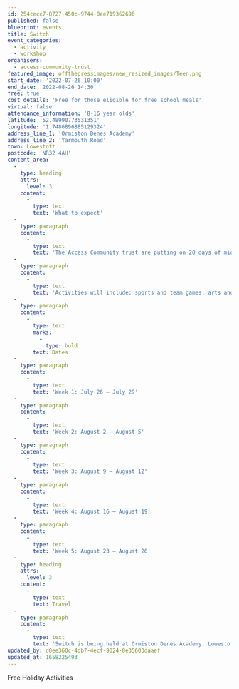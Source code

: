 ```yaml
---
id: 254cecc7-8727-450c-9744-0ee719362696
published: false
blueprint: events
title: Switch
event_categories:
  - activity
  - workshop
organisers:
  - access-community-trust
featured_image: offthepressimages/new_resized_images/Teen.png
start_date: '2022-07-26 10:00'
end_date: '2022-08-26 14:30'
free: true
cost_details: 'Free for those eligible for free school meals'
virtual: false
attendance_information: '8-16 year olds'
latitude: '52.48990773531351'
longitude: '1.7486896885129324'
address_line_1: 'Ormiston Denes Academy'
address_line_2: 'Yarmouth Road'
town: Lowestoft
postcode: 'NR32 4AH'
content_area:
  -
    type: heading
    attrs:
      level: 3
    content:
      -
        type: text
        text: 'What to expect'
  -
    type: paragraph
    content:
      -
        type: text
        text: 'The Access Community trust are putting on 20 days of mid-week activities over the school holidays with free places available to those eligible for free school meals.'
  -
    type: paragraph
    content:
      -
        type: text
        text: 'Activities will include: sports and team games, arts and crafts, outdoor learning, mindfulness, music and media workshops. A free healthy lunch is included each day! (£20 per day for those not eligible.)'
  -
    type: paragraph
    content:
      -
        type: text
        marks:
          -
            type: bold
        text: Dates
  -
    type: paragraph
    content:
      -
        type: text
        text: 'Week 1: July 26 – July 29'
  -
    type: paragraph
    content:
      -
        type: text
        text: 'Week 2: August 2 – August 5'
  -
    type: paragraph
    content:
      -
        type: text
        text: 'Week 3: August 9 – August 12'
  -
    type: paragraph
    content:
      -
        type: text
        text: 'Week 4: August 16 – August 19'
  -
    type: paragraph
    content:
      -
        type: text
        text: 'Week 5: August 23 – August 26'
  -
    type: heading
    attrs:
      level: 3
    content:
      -
        type: text
        text: Travel
  -
    type: paragraph
    content:
      -
        type: text
        text: 'Switch is being held at Ormiston Denes Academy, Lowestoft, NR32 4AH. The nearest bus stop is at Denes High School stop and is serviced by the Coastal Clipper, Coastal Reds and Coast Link buses. Lowestoft has a train station which is a 25 minute walk from the venue.'
updated_by: d0ee360c-4db7-4ecf-9024-8e35603daaef
updated_at: 1658225493
---
```

Free Holiday Activities